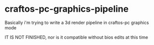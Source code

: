 # craftos-pc-graphics-pipeline

Basically i'm trying to write a 3d render pipeline in craftos-pc graphics mode

IT IS NOT FINISHED, nor is it compatible without bios edits at this time
